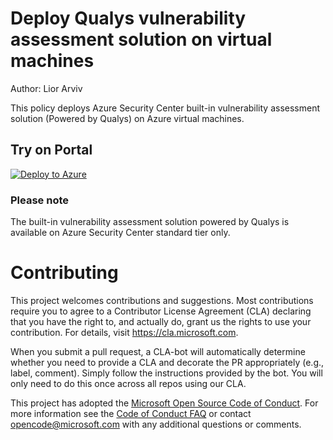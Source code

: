 # Deploy Qualys vulnerability assessment solution on virtual machines
Author: Lior Arviv

This policy deploys Azure Security Center built-in vulnerability assessment solution (Powered by Qualys) on Azure virtual machines.

## Try on Portal

[![Deploy to Azure](https://docs.microsoft.com/en-us/azure/governance/policy/media/deploy/deploybutton.png)](https://portal.azure.com/?#blade/Microsoft_Azure_Policy/CreatePolicyDefinitionBlade/uri/https%3A%2F%2Fraw.githubusercontent.com%2FAzure%2FAzure-Security-Center%2Fmaster%2FRemediation%2520scripts%2FEnable%2520the%2520built-in%2520vulnerability%2520assessment%2520solution%2520on%2520virtual%2520machines%2520%28powered%2520by%2520Qualys%29%2FAzure%2520Policy%2Fdeploy-qualys-va.json)

### Please note
The built-in vulnerability assessment solution powered by Qualys is available on Azure Security Center standard tier only.

# Contributing

This project welcomes contributions and suggestions.  Most contributions require you to agree to a
Contributor License Agreement (CLA) declaring that you have the right to, and actually do, grant us
the rights to use your contribution. For details, visit https://cla.microsoft.com.

When you submit a pull request, a CLA-bot will automatically determine whether you need to provide
a CLA and decorate the PR appropriately (e.g., label, comment). Simply follow the instructions
provided by the bot. You will only need to do this once across all repos using our CLA.

This project has adopted the [Microsoft Open Source Code of Conduct](https://opensource.microsoft.com/codeofconduct/).
For more information see the [Code of Conduct FAQ](https://opensource.microsoft.com/codeofconduct/faq/) or
contact [opencode@microsoft.com](mailto:opencode@microsoft.com) with any additional questions or comments. 